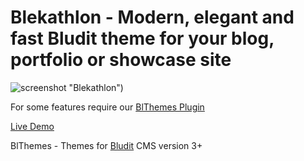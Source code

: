 # Blekathlon - Modern, elegant and fast Bludit theme for your blog, portfolio or showcase site
![screenshot](https://blthemes.pp.ua/images/blekathlon.jpg)
 "Blekathlon")

For some features require our [BlThemes Plugin](https://blthemes.pp.ua/#plugins)

[Live Demo](https://blthemes.pp.ua/blekathlon/)

BlThemes - Themes for [Bludit](https://github.com/bludit/bludit) CMS version 3+